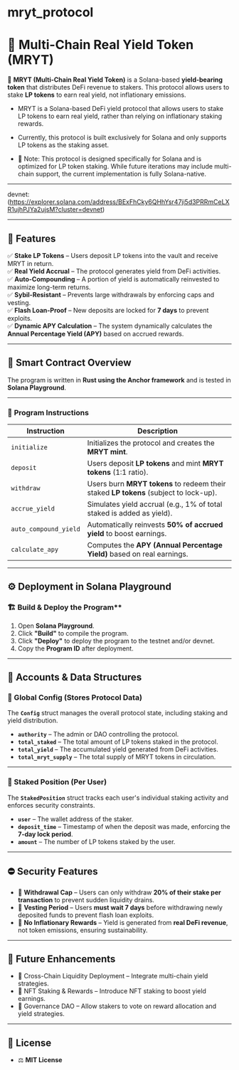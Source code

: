 # mryt_protocol

# 🏦 Multi-Chain Real Yield Token (MRYT)

📌 **MRYT (Multi-Chain Real Yield Token)** is a Solana-based **yield-bearing token** that distributes DeFi revenue to stakers. This protocol allows users to stake **LP tokens** to earn real yield, not inflationary emissions.

  - MRYT is a Solana-based DeFi yield protocol that allows users to stake LP tokens to earn real yield, rather than relying on inflationary staking rewards.

-  Currently, this protocol is built exclusively for Solana and only supports LP tokens as the staking asset.

- 📝 Note: This protocol is designed specifically for Solana and is optimized for LP token staking. While future iterations may include multi-chain support, the current implementation is fully Solana-native.

---

devnet:(https://explorer.solana.com/address/BExFhCky6QHhYsr47ji5d3PRRmCeLXR1ujhPJYa2ujsM?cluster=devnet)

---
## 🚀 **Features**
✅ **Stake LP Tokens** – Users deposit LP tokens into the vault and receive MRYT in return.  
✅ **Real Yield Accrual** – The protocol generates yield from DeFi activities.  
✅ **Auto-Compounding** – A portion of yield is automatically reinvested to maximize long-term returns.  
✅ **Sybil-Resistant** – Prevents large withdrawals by enforcing caps and vesting.  
✅ **Flash Loan-Proof** – New deposits are locked for **7 days** to prevent exploits.  
✅ **Dynamic APY Calculation** – The system dynamically calculates the **Annual Percentage Yield (APY)** based on accrued rewards.

---

## 📜 **Smart Contract Overview**
The program is written in **Rust using the Anchor framework** and is tested in **Solana Playground**.

---

### 🔹 **Program Instructions**
| Instruction          | Description |
|----------------------|-------------|
| `initialize`        | Initializes the protocol and creates the **MRYT mint**. |
| `deposit`          | Users deposit **LP tokens** and mint **MRYT tokens** (1:1 ratio). |
| `withdraw`         | Users burn **MRYT tokens** to redeem their staked **LP tokens** (subject to lock-up). |
| `accrue_yield`     | Simulates yield accrual (e.g., 1% of total staked is added as yield). |
| `auto_compound_yield` | Automatically reinvests **50% of accrued yield** to boost earnings. |
| `calculate_apy`    | Computes the **APY (Annual Percentage Yield)** based on real earnings. |

---

## ⚙️ **Deployment in Solana Playground**
### 🏗 Build & Deploy the Program**
1. Open **Solana Playground**.
2. Click **"Build"** to compile the program.
3. Click **"Deploy"** to deploy the program to the testnet and/or devnet.
4. Copy the **Program ID** after deployment.

---

## 📝 Accounts & Data Structures

### **📜 Global Config (Stores Protocol Data)**
The **`Config`** struct manages the overall protocol state, including staking and yield distribution.

- **`authority`** – The admin or DAO controlling the protocol.  
- **`total_staked`** – The total amount of LP tokens staked in the protocol.  
- **`total_yield`** – The accumulated yield generated from DeFi activities.  
- **`total_mryt_supply`** – The total supply of MRYT tokens in circulation.  

---

### **👤 Staked Position (Per User)**
The **`StakedPosition`** struct tracks each user's individual staking activity and enforces security constraints.

- **`user`** – The wallet address of the staker.  
- **`deposit_time`** – Timestamp of when the deposit was made, enforcing the **7-day lock period**.  
- **`amount`** – The number of LP tokens staked by the user.  

---

## ⛔ **Security Features**
- 🔹 **Withdrawal Cap** – Users can only withdraw **20% of their stake per transaction** to prevent sudden liquidity drains.  
- 🔹 **Vesting Period** – Users **must wait 7 days** before withdrawing newly deposited funds to prevent flash loan exploits.  
- 🔹 **No Inflationary Rewards** – Yield is generated from **real DeFi revenue**, not token emissions, ensuring sustainability.  

---

## 🔗 Future Enhancements
- 📌 Cross-Chain Liquidity Deployment – Integrate multi-chain yield strategies.
- 📌 NFT Staking & Rewards – Introduce NFT staking to boost yield earnings.
- 📌 Governance DAO – Allow stakers to vote on reward allocation and yield strategies.

---

## 📜 License  
- ⚖️ **MIT License**  





